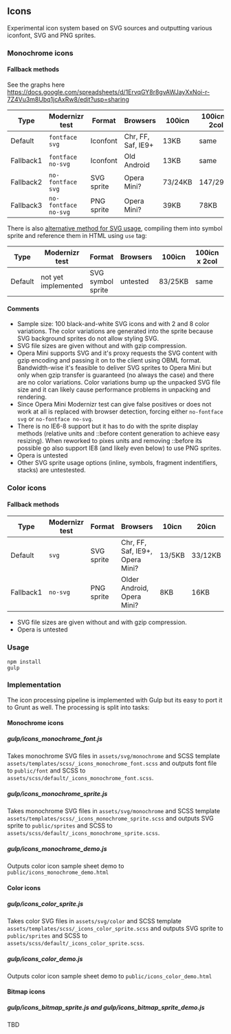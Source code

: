 ## Icons

Experimental icon system based on SVG sources and outputting various iconfont, SVG and PNG sprites.

### Monochrome icons

#### Fallback methods

See the graphs here https://docs.google.com/spreadsheets/d/1ErvqGY8r8gvAWJayXxNoi-r-7Z4Vu3m8Ubq1jcAxRw8/edit?usp=sharing

| Type      | Modernizr test           | Format     | Browsers            | 100icn | 100icn x 2col| 100icn x 8col|    
|-----------|--------------------------|------------|---------------------|---------|-------------|--------------|
| Default   | ```fontface svg```       | Iconfont   | Chr, FF, Saf, IE9+  | 13KB    | same        | same         |
| Fallback1 | ```fontface no-svg```    | Iconfont   | Old Android         | 13KB    | same        | same         |
| Fallback2 | ```no-fontface svg```    | SVG sprite | Opera Mini?         | 73/24KB | 147/29KB    | 593/37KB     |
| Fallback3 | ```no-fontface no-svg``` | PNG sprite | Opera Mini?         | 39KB    | 78KB        | 69KB         |

There is also [alternative method for SVG usage](https://css-tricks.com/svg-symbol-good-choice-icons/), compiling them into symbol sprite and reference them in HTML using ```use``` tag:

| Type      | Modernizr test       | Format              | Browsers    | 100icn  | 100icn x 2col| 100icn x 8col|    
|-----------|----------------------|---------------------|-------------|---------|--------------|--------------|
| Default   | not yet implemented  | SVG symbol sprite   | untested    | 83/25KB | same         | same         |

#### Comments

* Sample size: 100 black-and-white SVG icons and with 2 and 8 color variations. The color variations are generated into the sprite because SVG background sprites do not allow styling SVG.
* SVG file sizes are given without and with gzip compression.
* Opera Mini supports SVG and it's proxy requests the SVG content with gzip encoding and passing it on to the client using OBML format. Bandwidth-wise it's feasible to deliver SVG sprites to Opera Mini but only when gzip transfer is guaranteed (no always the case) and there are no color variations. Color variations bump up the unpacked SVG file size and it can likely cause performance problems in unpacking and rendering. 
* Since Opera Mini Modernizr test can give false positives or does not work at all is replaced with browser detection, forcing either ```no-fontface svg``` or ```no-fontface no-svg```.
* There is no IE6-8 support but it has to do with the sprite display methods (relative units and ::before content generation to achieve easy resizing). When reworked to pixes units and removing ::before its possible go also support IE8 (and likely even below) to use PNG sprites. 
* Opera is untested
* Other SVG sprite usage options (inline, symbols, fragment indentifiers, stacks) are untestested.

### Color icons

#### Fallback methods

| Type      | Modernizr test | Format     | Browsers                        | 10icn | 20icn  | 100icn  |
|-----------|----------------|------------|---------------------------------|-------|--------|---------|
| Default   | ```svg```      | SVG sprite | Chr, FF, Saf, IE9+, Opera Mini? | 13/5KB| 33/12KB| 170/54KB|  
| Fallback1 | ```no-svg```   | PNG sprite | Older Android, Opera Mini?      | 8KB   | 16KB   | 69KB    |


* SVG file sizes are given without and with gzip compression.
* Opera is untested


### Usage

    npm install
    gulp


### Implementation

The icon processing pipeline is implemented with Gulp but its easy to port it to Grunt as well. The processing is split into tasks:

#### Monochrome icons

##### gulp/icons_monochrome_font.js

Takes monochrome SVG files in ```assets/svg/monochrome```
and SCSS template ```assets/templates/scss/_icons_monochrome_font.scss```
and outputs font file to ```public/font```
and SCSS to ```assets/scss/default/_icons_monochrome_font.scss```.

##### gulp/icons_monochrome_sprite.js

Takes monochrome SVG files in ```assets/svg/monochrome```
and SCSS template ```assets/templates/scss/_icons_monochrome_sprite.scss```
and outputs SVG sprite to ```public/sprites```
and SCSS to ```assets/scss/default/_icons_monochrome_sprite.scss```.

##### gulp/icons_monochrome_demo.js

Outputs color icon sample sheet demo to ```public/icons_monochrome_demo.html```


#### Color icons

##### gulp/icons_color_sprite.js

Takes color SVG files in ```assets/svg/color```
and SCSS template ```assets/templates/scss/_icons_color_sprite.scss``` 
and outputs SVG sprite to ```public/sprites```
and SCSS to ```assets/scss/default/_icons_color_sprite.scss```.

##### gulp/icons_color_demo.js

Outputs color icon sample sheet demo to ```public/icons_color_demo.html```


#### Bitmap icons

##### gulp/icons_bitmap_sprite.js and gulp/icons_bitmap_sprite_demo.js

TBD
